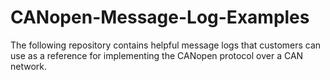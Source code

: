 # CANopen-Message-Log-Examples
The following repository contains helpful message logs that customers can use as a reference for implementing the CANopen protocol over a CAN network.
